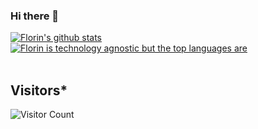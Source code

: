 ### Hi there 👋
<a href="https://github.com/anuraghazra/github-readme-stats"><img src="https://github-readme-stats.vercel.app/api?username=Florin-Catalin&show_icons=true&theme=cobalt&include_all_commits=true&count_private=true" alt="Florin's github stats"/></a>
<a href="https://github.com/anuraghazra/convoychat"><img src="https://github-readme-stats.vercel.app/api/top-langs/?username=Florin-Catalin&layout=compact&theme=buefy" alt="Florin is technology agnostic but the  top languages are"/></a><br><br />
## Visitors*
![Visitor Count](https://profile-counter.glitch.me/Florin-Catalin/count.svg)
